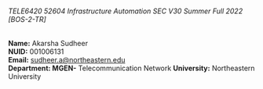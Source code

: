 ###### TELE6420 52604 Infrastructure Automation SEC V30 Summer Full 2022 [BOS-2-TR]  
**Name:** Akarsha Sudheer  
**NUID:** 001006131  
**Email:** sudheer.a@northeastern.edu  
**Department: MGEN-** Telecommunication Network **University:** Northeastern University
